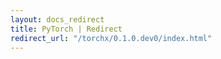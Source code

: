 ```yaml
---
layout: docs_redirect
title: PyTorch | Redirect
redirect_url: "/torchx/0.1.0.dev0/index.html"
---
```

